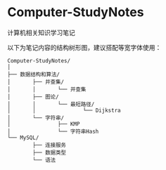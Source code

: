 # Computer-StudyNotes

计算机相关知识学习笔记

以下为笔记内容的结构树形图，建议搭配等宽字体使用：

```
Computer-StudyNotes/
│
├── 数据结构和算法/
│       ├── 并查集/
│       │       └── 并查集
│       ├── 图论/
│       │       └── 最短路径/
│       │               └── Dijkstra
│       └── 字符串/
│               ├── KMP
│               └── 字符串Hash
└── MySQL/
        ├── 连接服务
        ├── 数据类型
        └── 语法
```